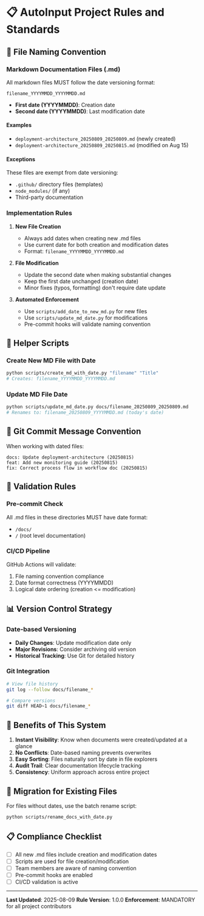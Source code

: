 # 📋 AutoInput Project Rules and Standards

## 📅 File Naming Convention

### Markdown Documentation Files (.md)

All markdown files MUST follow the date versioning format:

```
filename_YYYYMMDD_YYYYMMDD.md
```

- **First date (YYYYMMDD)**: Creation date
- **Second date (YYYYMMDD)**: Last modification date

#### Examples
- `deployment-architecture_20250809_20250809.md` (newly created)
- `deployment-architecture_20250809_20250815.md` (modified on Aug 15)

#### Exceptions
These files are exempt from date versioning:
- `.github/` directory files (templates)
- `node_modules/` (if any)
- Third-party documentation

### Implementation Rules

1. **New File Creation**
   - Always add dates when creating new .md files
   - Use current date for both creation and modification dates
   - Format: `filename_YYYYMMDD_YYYYMMDD.md`

2. **File Modification**
   - Update the second date when making substantial changes
   - Keep the first date unchanged (creation date)
   - Minor fixes (typos, formatting) don't require date update

3. **Automated Enforcement**
   - Use `scripts/add_date_to_new_md.py` for new files
   - Use `scripts/update_md_date.py` for modifications
   - Pre-commit hooks will validate naming convention

## 🔧 Helper Scripts

### Create New MD File with Date
```bash
python scripts/create_md_with_date.py "filename" "Title"
# Creates: filename_YYYYMMDD_YYYYMMDD.md
```

### Update MD File Date
```bash
python scripts/update_md_date.py docs/filename_20250809_20250809.md
# Renames to: filename_20250809_YYYYMMDD.md (today's date)
```

## 📝 Git Commit Message Convention

When working with dated files:
```
docs: Update deployment-architecture (20250815)
feat: Add new monitoring guide (20250815)
fix: Correct process flow in workflow doc (20250815)
```

## 🚨 Validation Rules

### Pre-commit Check
All .md files in these directories MUST have date format:
- `/docs/`
- `/` (root level documentation)

### CI/CD Pipeline
GitHub Actions will validate:
1. File naming convention compliance
2. Date format correctness (YYYYMMDD)
3. Logical date ordering (creation <= modification)

## 📊 Version Control Strategy

### Date-based Versioning
- **Daily Changes**: Update modification date only
- **Major Revisions**: Consider archiving old version
- **Historical Tracking**: Use Git for detailed history

### Git Integration
```bash
# View file history
git log --follow docs/filename_*

# Compare versions
git diff HEAD~1 docs/filename_*
```

## 🎯 Benefits of This System

1. **Instant Visibility**: Know when documents were created/updated at a glance
2. **No Conflicts**: Date-based naming prevents overwrites
3. **Easy Sorting**: Files naturally sort by date in file explorers
4. **Audit Trail**: Clear documentation lifecycle tracking
5. **Consistency**: Uniform approach across entire project

## 🔄 Migration for Existing Files

For files without dates, use the batch rename script:
```bash
python scripts/rename_docs_with_date.py
```

## 📋 Compliance Checklist

- [ ] All new .md files include creation and modification dates
- [ ] Scripts are used for file creation/modification
- [ ] Team members are aware of naming convention
- [ ] Pre-commit hooks are enabled
- [ ] CI/CD validation is active

---

**Last Updated**: 2025-08-09
**Rule Version**: 1.0.0
**Enforcement**: MANDATORY for all project contributors
